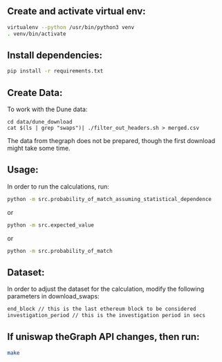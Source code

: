 ## Create and activate virtual env:
```bash
virtualenv --python /usr/bin/python3 venv
. venv/bin/activate
```

## Install dependencies:
```bash
pip install -r requirements.txt
```

## Create Data:
To work with the Dune data:
```
cd data/dune_download
cat $(ls | grep "swaps")| ./filter_out_headers.sh > merged.csv
```
The data from thegraph does not be prepared, though the first download might take some time.


## Usage:

In order to run the calculations, run:
```bash
python -m src.probability_of_match_assuming_statistical_dependence
```
or
```bash
python -m src.expected_value
```
or
```bash
python -m src.probability_of_match
```

## Dataset:

In order to adjust the dataset for the calculation, modify the following parameters in download_swaps:

```bash
end_block // this is the last ethereum block to be considered
investigation_period // this is the investigation period in secs
```

## If uniswap theGraph API changes, then run:
```bash
make
```